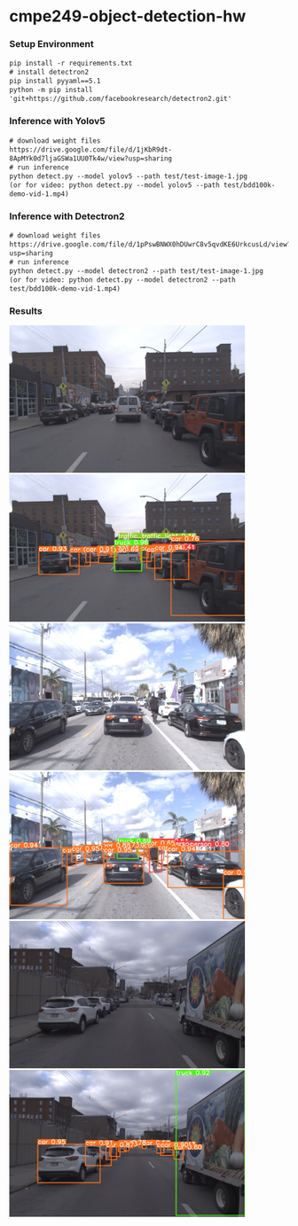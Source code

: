 # cmpe249-object-detection-hw
### Setup Environment
```
pip install -r requirements.txt
# install detectron2
pip install pyyaml==5.1
python -m pip install 'git+https://github.com/facebookresearch/detectron2.git'
```
### Inference with Yolov5
```
# download weight files
https://drive.google.com/file/d/1jKbR9dt-8ApMYk0d7ljaGSWa1UU0Tk4w/view?usp=sharing
# run inference
python detect.py --model yolov5 --path test/test-image-1.jpg
(or for video: python detect.py --model yolov5 --path test/bdd100k-demo-vid-1.mp4)
```
### Inference with Detectron2
```
# download weight files
https://drive.google.com/file/d/1pPswBNWX0hDUwrC8v5qvdKE6UrkcusLd/view?usp=sharing
# run inference
python detect.py --model detectron2 --path test/test-image-1.jpg
(or for video: python detect.py --model detectron2 --path test/bdd100k-demo-vid-1.mp4)
```
### Results
<img src="test/test-image-1.jpg" width="425"/> <img src="test/test-image-1_result.jpg" width="425"/> 
<img src="test/test-image-2.jpg" width="425"/> <img src="test/test-image-2_result.jpg" width="425"/> 
<img src="test/test-image-3.jpg" width="425"/> <img src="test/test-image-3_result.jpg" width="425"/> 

